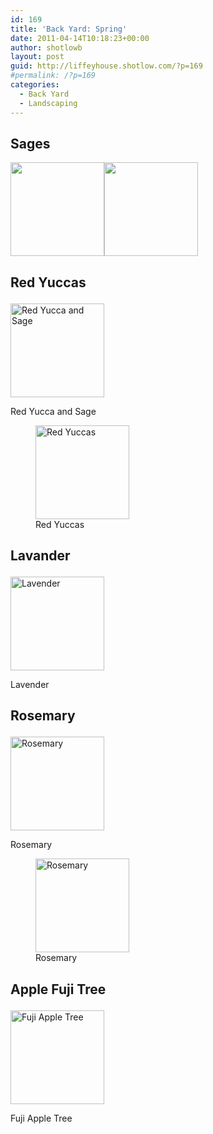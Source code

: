 ```yaml
---
id: 169
title: 'Back Yard: Spring'
date: 2011-04-14T10:18:23+00:00
author: shotlowb
layout: post
guid: http://liffeyhouse.shotlow.com/?p=169
#permalink: /?p=169
categories:
  - Back Yard
  - Landscaping
---
```

## Sages

[<img class="alignnone size-thumbnail wp-image-156" title="sage" src="http://liffeyhouse.shotlow.com/wp-content/uploads/2011/04/P4140197-150x150.jpg" alt="" width="150" height="150" />](http://localhost:4567/wp-content/uploads/2011/04/P4140197-e1302794583368.jpg)[<img class="alignnone size-thumbnail wp-image-155" title="Sage" src="http://liffeyhouse.shotlow.com/wp-content/uploads/2011/04/P4140198-150x150.jpg" alt="" width="150" height="150" />](http://localhost:4567/wp-content/uploads/2011/04/P4140198-e1302794579590.jpg)

## Red Yuccas<figure id="attachment_154" style="width: 150px" class="wp-caption alignnone">

[<img class="size-thumbnail wp-image-154" title="Red Yucca and Sage" src="http://liffeyhouse.shotlow.com/wp-content/uploads/2011/04/P4140199-150x150.jpg" alt="Red Yucca and Sage" width="150" height="150" />](http://localhost:4567/wp-content/uploads/2011/04/P4140199-e1302794616991.jpg)<figcaption class="wp-caption-text">Red Yucca and Sage</figcaption></figure> <figure id="attachment_151" style="width: 150px" class="wp-caption alignnone">[<img class="size-thumbnail wp-image-151" title="Red Yuccas" src="http://liffeyhouse.shotlow.com/wp-content/uploads/2011/04/P4140202-150x150.jpg" alt="Red Yuccas" width="150" height="150" />](http://localhost:4567/wp-content/uploads/2011/04/P4140202-e1302794715631.jpg)<figcaption class="wp-caption-text">Red Yuccas</figcaption></figure>

## Lavander<figure id="attachment_167" style="width: 150px" class="wp-caption alignnone">

[<img class="size-thumbnail wp-image-167" title="Lavender" src="http://liffeyhouse.shotlow.com/wp-content/uploads/2011/04/P4140186-150x150.jpg" alt="Lavender" width="150" height="150" />](http://localhost:4567/wp-content/uploads/2011/04/P4140186-e1302794415757.jpg)<figcaption class="wp-caption-text">Lavender</figcaption></figure>

## Rosemary<figure id="attachment_166" style="width: 150px" class="wp-caption alignnone">

[<img class="size-thumbnail wp-image-166" title="Rosemary" src="http://liffeyhouse.shotlow.com/wp-content/uploads/2011/04/P4140187-150x150.jpg" alt="Rosemary" width="150" height="150" />](http://localhost:4567/wp-content/uploads/2011/04/P4140187-e1302794447205.jpg)<figcaption class="wp-caption-text">Rosemary</figcaption></figure> <figure id="attachment_165" style="width: 150px" class="wp-caption alignnone">[<img class="size-thumbnail wp-image-165" title="Rosemary" src="http://liffeyhouse.shotlow.com/wp-content/uploads/2011/04/P4140188-150x150.jpg" alt="Rosemary" width="150" height="150" />](http://localhost:4567/wp-content/uploads/2011/04/P4140188-e1302794472489.jpg)<figcaption class="wp-caption-text">Rosemary</figcaption></figure>

## Apple Fuji Tree<figure id="attachment_164" style="width: 150px" class="wp-caption alignnone">

[<img class="size-thumbnail wp-image-164" title="Fuji Apple Tree" src="http://liffeyhouse.shotlow.com/wp-content/uploads/2011/04/P4140189-150x150.jpg" alt="Fuji Apple Tree" width="150" height="150" />](http://localhost:4567/wp-content/uploads/2011/04/P4140189-e1302794498895.jpg)<figcaption class="wp-caption-text">Fuji Apple Tree</figcaption></figure>
